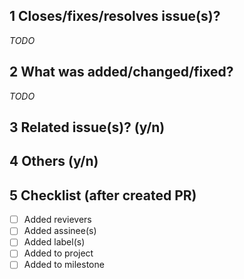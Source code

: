 ## 1 Closes/fixes/resolves issue(s)?
*TODO*

## 2 What was added/changed/fixed?
*TODO*

## 3 Related issue(s)? (y/n)


## 4 Others (y/n)


## 5 Checklist (after created PR)
- [ ] Added revievers
- [ ] Added assinee(s)
- [ ] Added label(s)
- [ ] Added to project
- [ ] Added to milestone